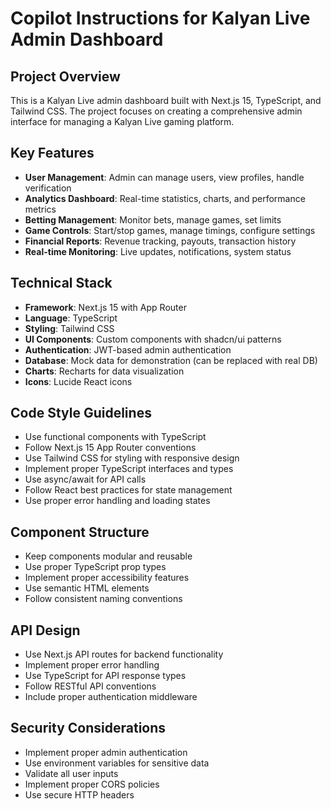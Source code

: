 # Copilot Instructions for Kalyan Live Admin Dashboard

<!-- Use this file to provide workspace-specific custom instructions to Copilot. For more details, visit https://code.visualstudio.com/docs/copilot/copilot-customization#_use-a-githubcopilotinstructionsmd-file -->

## Project Overview
This is a Kalyan Live admin dashboard built with Next.js 15, TypeScript, and Tailwind CSS. The project focuses on creating a comprehensive admin interface for managing a Kalyan Live gaming platform.

## Key Features
- **User Management**: Admin can manage users, view profiles, handle verification
- **Analytics Dashboard**: Real-time statistics, charts, and performance metrics
- **Betting Management**: Monitor bets, manage games, set limits
- **Game Controls**: Start/stop games, manage timings, configure settings
- **Financial Reports**: Revenue tracking, payouts, transaction history
- **Real-time Monitoring**: Live updates, notifications, system status

## Technical Stack
- **Framework**: Next.js 15 with App Router
- **Language**: TypeScript
- **Styling**: Tailwind CSS
- **UI Components**: Custom components with shadcn/ui patterns
- **Authentication**: JWT-based admin authentication
- **Database**: Mock data for demonstration (can be replaced with real DB)
- **Charts**: Recharts for data visualization
- **Icons**: Lucide React icons

## Code Style Guidelines
- Use functional components with TypeScript
- Follow Next.js 15 App Router conventions
- Use Tailwind CSS for styling with responsive design
- Implement proper TypeScript interfaces and types
- Use async/await for API calls
- Follow React best practices for state management
- Use proper error handling and loading states

## Component Structure
- Keep components modular and reusable
- Use proper TypeScript prop types
- Implement proper accessibility features
- Use semantic HTML elements
- Follow consistent naming conventions

## API Design
- Use Next.js API routes for backend functionality
- Implement proper error handling
- Use TypeScript for API response types
- Follow RESTful API conventions
- Include proper authentication middleware

## Security Considerations
- Implement proper admin authentication
- Use environment variables for sensitive data
- Validate all user inputs
- Implement proper CORS policies
- Use secure HTTP headers
